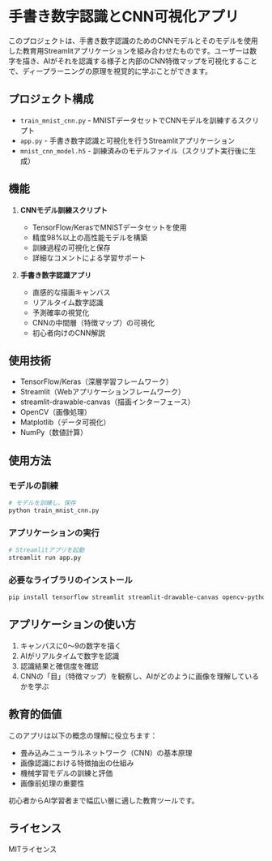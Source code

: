# 手書き数字認識とCNN可視化アプリ

このプロジェクトは、手書き数字認識のためのCNNモデルとそのモデルを使用した教育用Streamlitアプリケーションを組み合わせたものです。ユーザーは数字を描き、AIがそれを認識する様子と内部のCNN特徴マップを可視化することで、ディープラーニングの原理を視覚的に学ぶことができます。

## プロジェクト構成

- `train_mnist_cnn.py` - MNISTデータセットでCNNモデルを訓練するスクリプト
- `app.py` - 手書き数字認識と可視化を行うStreamlitアプリケーション
- `mnist_cnn_model.h5` - 訓練済みのモデルファイル（スクリプト実行後に生成）

## 機能

1. **CNNモデル訓練スクリプト**
   - TensorFlow/KerasでMNISTデータセットを使用
   - 精度98%以上の高性能モデルを構築
   - 訓練過程の可視化と保存
   - 詳細なコメントによる学習サポート

2. **手書き数字認識アプリ**
   - 直感的な描画キャンバス
   - リアルタイム数字認識
   - 予測確率の視覚化
   - CNNの中間層（特徴マップ）の可視化
   - 初心者向けのCNN解説

## 使用技術

- TensorFlow/Keras（深層学習フレームワーク）
- Streamlit（Webアプリケーションフレームワーク）
- streamlit-drawable-canvas（描画インターフェース）
- OpenCV（画像処理）
- Matplotlib（データ可視化）
- NumPy（数値計算）

## 使用方法

### モデルの訓練

```bash
# モデルを訓練し、保存
python train_mnist_cnn.py
```

### アプリケーションの実行

```bash
# Streamlitアプリを起動
streamlit run app.py
```

### 必要なライブラリのインストール

```bash
pip install tensorflow streamlit streamlit-drawable-canvas opencv-python matplotlib numpy pillow japanize-matplotlib
```

## アプリケーションの使い方

1. キャンバスに0〜9の数字を描く
2. AIがリアルタイムで数字を認識
3. 認識結果と確信度を確認
4. CNNの「目」（特徴マップ）を観察し、AIがどのように画像を理解しているかを学ぶ

## 教育的価値

このアプリは以下の概念の理解に役立ちます：
- 畳み込みニューラルネットワーク（CNN）の基本原理
- 画像認識における特徴抽出の仕組み
- 機械学習モデルの訓練と評価
- 画像前処理の重要性

初心者からAI学習者まで幅広い層に適した教育ツールです。

## ライセンス

MITライセンス